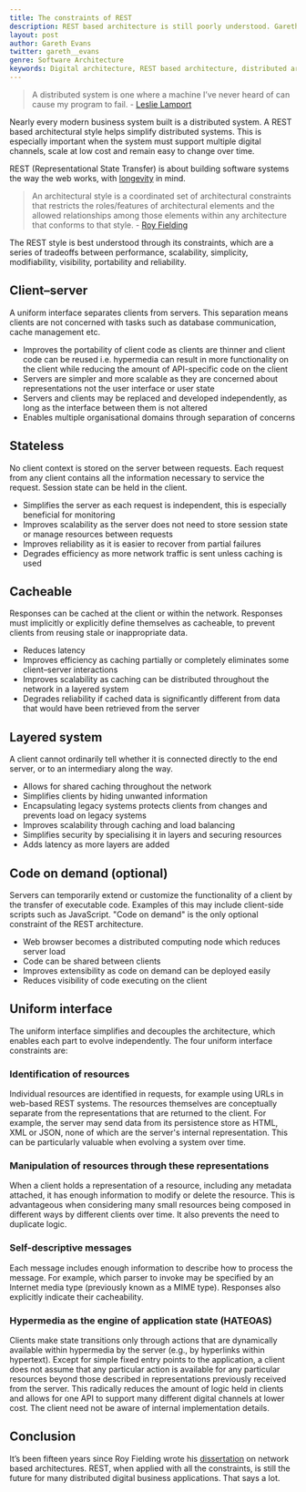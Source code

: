 ```yaml
---
title: The constraints of REST
description: REST based architecture is still poorly understood. Gareth Evans talks about Roy Fielding's constraints of REST.
layout: post
author: Gareth Evans
twitter: gareth__evans
genre: Software Architecture
keywords: Digital architecture, REST based architecture, distributed architecture, Representational State Transfer
---
```


> A distributed system is one where a machine I’ve never heard of can cause my program to fail. - [Leslie Lamport](http://research.microsoft.com/en-us/um/people/lamport/pubs/distributed-system.txt)

Nearly every modern business system built is a distributed system. A REST based architectural style helps simplify distributed systems. This is especially important when the system must support multiple digital channels, scale at low cost and remain easy to change over time.

REST (Representational State Transfer) is about building software systems the way the web works, with [longevity](https://global.oup.com/academic/product/the-timeless-way-of-building-9780195024029?cc=nz&lang=en&) in mind.

> An architectural style is a coordinated set of architectural constraints that restricts the roles/features of architectural elements and the allowed relationships among those elements within any architecture that conforms to that style. - [Roy Fielding](https://www.ics.uci.edu/~fielding/pubs/dissertation/software_arch.htm)

The REST style is best understood through its constraints, which are a series of tradeoffs between performance, scalability, simplicity, modifiability, visibility, portability and reliability.

## Client–server

A uniform interface separates clients from servers. This separation means clients are not concerned with tasks such as database communication, cache management etc.

* Improves the portability of client code as clients are thinner and client code can be reused i.e. hypermedia can result in more functionality on the client while reducing the amount of API-specific code on the client
* Servers are simpler and more scalable as they are concerned about representations not the user interface or user state
* Servers and clients may be replaced and developed independently, as long as the interface between them is not altered
* Enables multiple organisational domains through separation of concerns

## Stateless

No client context is stored on the server between requests. Each request from any client contains all the information necessary to service the request. Session state can be held in the client.

* Simplifies the server as each request is independent, this is especially beneficial for monitoring
* Improves scalability as the server does not need to store session state or manage resources between requests
* Improves reliability as it is easier to recover from partial failures
* Degrades efficiency as more network traffic is sent unless caching is used

## Cacheable

Responses can be cached at the client or within the network. Responses must implicitly or explicitly define themselves as cacheable, to prevent clients from reusing stale or inappropriate data.

* Reduces latency
* Improves efficiency as caching partially or completely eliminates some client–server interactions
* Improves scalability as caching can be distributed throughout the network in a layered system
* Degrades reliability if cached data is significantly different from data that would have been retrieved from the server

## Layered system
A client cannot ordinarily tell whether it is connected directly to the end server, or to an intermediary along the way.

* Allows for shared caching throughout the network
* Simplifies clients by hiding unwanted information
* Encapsulating legacy systems protects clients from changes and prevents load on legacy systems
* Improves scalability through caching and load balancing
* Simplifies security by specialising it in layers and securing resources
* Adds latency as more layers are added

## Code on demand (optional)

Servers can temporarily extend or customize the functionality of a client by the transfer of executable code. Examples of this may include client-side scripts such as JavaScript. "Code on demand" is the only optional constraint of the REST architecture.

* Web browser becomes a distributed computing node which reduces server load
* Code can be shared between clients
* Improves extensibility as code on demand can be deployed easily
* Reduces visibility of code executing on the client

## Uniform interface

The uniform interface simplifies and decouples the architecture, which enables each part to evolve independently. The four uniform interface constraints are:

### Identification of resources

Individual resources are identified in requests, for example using URLs in web-based REST systems. The resources themselves are conceptually separate from the representations that are returned to the client. For example, the server may send data from its persistence store as HTML, XML or JSON, none of which are the server's internal representation. This can be particularly valuable when evolving a system over time.

### Manipulation of resources through these representations

When a client holds a representation of a resource, including any metadata attached, it has enough information to modify or delete the resource. This is advantageous when considering many small resources being composed in different ways by different clients over time. It also prevents the need to duplicate logic.

### Self-descriptive messages

Each message includes enough information to describe how to process the message. For example, which parser to invoke may be specified by an Internet media type (previously known as a MIME type). Responses also explicitly indicate their cacheability.

### Hypermedia as the engine of application state (HATEOAS)

Clients make state transitions only through actions that are dynamically available within hypermedia by the server (e.g., by hyperlinks within hypertext). Except for simple fixed entry points to the application, a client does not assume that any particular action is available for any particular resources beyond those described in representations previously received from the server. This radically reduces the amount of logic held in clients and allows for one API to support many different digital channels at lower cost. The client need not be aware of internal implementation details.

## Conclusion

It’s been fifteen years since Roy Fielding wrote his [dissertation](https://www.ics.uci.edu/~fielding/pubs/dissertation/top.htm) on network based architectures. REST, when applied with all the constraints, is still the future for many distributed digital business applications. That says a lot.

